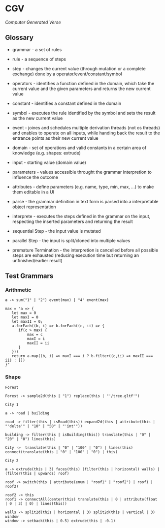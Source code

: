 # CGV

_Computer Generated Verse_

## Glossary

-   grammar - a set of rules
-   rule - a sequence of steps
-   step - changes the current value (through mutation or a complete exchange) done by a operator/event/constant/symbol
-   operators - identifies a function defined in the domain, which take the current value and the given parameters and returns the new current value
-   constant - identifies a constant defined in the domain
-   symbol - executes the rule identified by the symbol and sets the result as the new current value
-   event - joines and schedules multiple derivation threads (not os threads) and enables to operate on all inputs, while handing back the result to the entrance points as their new current value

-   domain - set of operations and valid constants in a certain area of knowledge (e.g. shapes: extrude)

-   input - starting value (domain value)
-   parameters - values accessible throught the grammar interpretion to influence the outcome
-   attributes - define parameters (e.g. name, type, min, max, ...) to make them editable in a UI

-   parse - the grammar definition in text form is parsed into a interpretable object representation
-   interprete - executes the steps defined in the grammar on the input, respecting the inserted parameters and returning the result

-   sequential Step - the input value is mutated
-   parallel Step - the input is split/cloned into multiple values

-   premature Termination - the interpretion is cancelled before all possible steps are exhausted (reducing execution time but returning an unfinished/earlier result)

## Test Grammars

### Arithmetic

```
a -> sum("1" | "2") event(max) | "4" event(max)

max = "a => {
   let max = 0
   let maxI = 0
   let maxII = 0;
   a.forEach((b, i) => b.forEach((c, ii) => {
      if(c > max) {
          max = c
          maxI = i
          maxII = ii
      }
   }))
   return a.map((b, i) => maxI === i ? b.filter((c,ii) => maxII === ii) : [])
}"
```

### Shape

`Forest`

```
Forest -> sample2d(this | "1") replace(this | "'/tree.gltf'")
```

`City 1`

```
a -> road | building

road -> filter(this | isRoad(this)) expand2d(this | attribute(this | "'delta'" | "10" | "50" | "'int'"))

building -> filter(this | isBuilding(this)) translate(this | "0" | "20" | "0") lines(this)
```

```
City ->  translate(this | "0" | "100" | "0") | lines(this) connect(translate(this | "0" | "100" | "0") | this)
```

`City 2`

```
a -> extrude(this | 3) faces(this) (filter(this | horizontal) walls) | (filter(this | upwards) roof)

roof -> switch(this | attribute(enum | "roof1" | "roof2") | roof1 | roof2)

roof2 -> this
roof1 -> connectAll(center(this) translate(this | 0 | attribute(float | 0 | 3) | 0) | lines(this))

walls -> split2d(this | horizontal | 3) split2d(this | vertical | 3) window
window -> setback(this | 0.5) extrude(this | -0.1)
```
